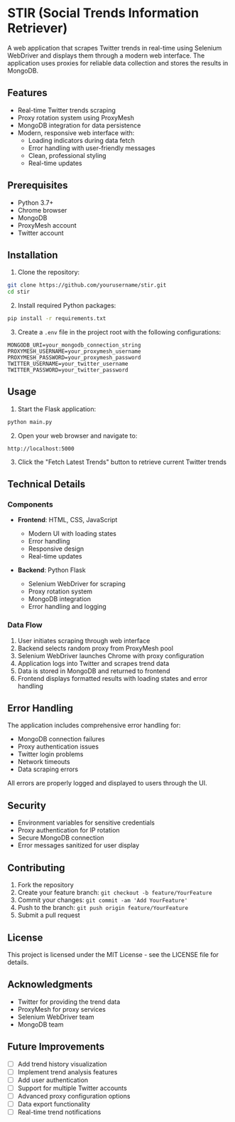 # STIR (Social Trends Information Retriever)

A web application that scrapes Twitter trends in real-time using Selenium WebDriver and displays them through a modern web interface. The application uses proxies for reliable data collection and stores the results in MongoDB.

## Features

- Real-time Twitter trends scraping
- Proxy rotation system using ProxyMesh
- MongoDB integration for data persistence
- Modern, responsive web interface with:
  - Loading indicators during data fetch
  - Error handling with user-friendly messages
  - Clean, professional styling
  - Real-time updates

## Prerequisites

- Python 3.7+
- Chrome browser
- MongoDB
- ProxyMesh account
- Twitter account

## Installation

1. Clone the repository:
```bash
git clone https://github.com/yourusername/stir.git
cd stir
```

2. Install required Python packages:
```bash
pip install -r requirements.txt
```

3. Create a `.env` file in the project root with the following configurations:
```env
MONGODB_URI=your_mongodb_connection_string
PROXYMESH_USERNAME=your_proxymesh_username
PROXYMESH_PASSWORD=your_proxymesh_password
TWITTER_USERNAME=your_twitter_username
TWITTER_PASSWORD=your_twitter_password
```

## Usage

1. Start the Flask application:
```bash
python main.py
```

2. Open your web browser and navigate to:
```
http://localhost:5000
```

3. Click the "Fetch Latest Trends" button to retrieve current Twitter trends

## Technical Details

### Components

- **Frontend**: HTML, CSS, JavaScript
  - Modern UI with loading states
  - Error handling
  - Responsive design
  - Real-time updates

- **Backend**: Python Flask
  - Selenium WebDriver for scraping
  - Proxy rotation system
  - MongoDB integration
  - Error handling and logging

### Data Flow

1. User initiates scraping through web interface
2. Backend selects random proxy from ProxyMesh pool
3. Selenium WebDriver launches Chrome with proxy configuration
4. Application logs into Twitter and scrapes trend data
5. Data is stored in MongoDB and returned to frontend
6. Frontend displays formatted results with loading states and error handling

## Error Handling

The application includes comprehensive error handling for:
- MongoDB connection failures
- Proxy authentication issues
- Twitter login problems
- Network timeouts
- Data scraping errors

All errors are properly logged and displayed to users through the UI.

## Security

- Environment variables for sensitive credentials
- Proxy authentication for IP rotation
- Secure MongoDB connection
- Error messages sanitized for user display

## Contributing

1. Fork the repository
2. Create your feature branch: `git checkout -b feature/YourFeature`
3. Commit your changes: `git commit -am 'Add YourFeature'`
4. Push to the branch: `git push origin feature/YourFeature`
5. Submit a pull request

## License

This project is licensed under the MIT License - see the LICENSE file for details.

## Acknowledgments

- Twitter for providing the trend data
- ProxyMesh for proxy services
- Selenium WebDriver team
- MongoDB team

## Future Improvements

- [ ] Add trend history visualization
- [ ] Implement trend analysis features
- [ ] Add user authentication
- [ ] Support for multiple Twitter accounts
- [ ] Advanced proxy configuration options
- [ ] Data export functionality
- [ ] Real-time trend notifications